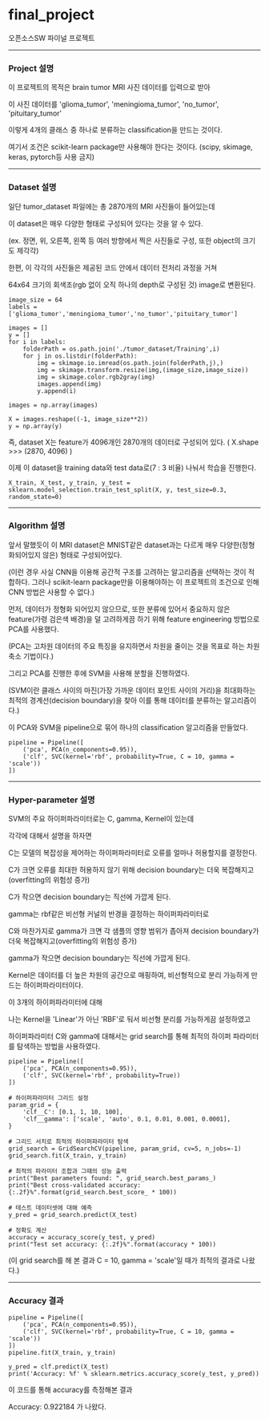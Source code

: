 # final_project
오픈소스SW 파이널 프로젝트

-----------------------------------------------------------

### Project 설명

이 프로젝트의 목적은 brain tumor MRI 사진 데이터를 입력으로 받아

이 사진 데이터를 'glioma_tumor', 'meningioma_tumor', 'no_tumor', 'pituitary_tumor' 

이렇게 4개의 클래스 중 하나로 분류하는 classification을 만드는 것이다.

여기서 조건은 scikit-learn package만 사용해야 한다는 것이다. (scipy, skimage, keras, pytorch등 사용 금지)

-----------------------------------------------------------

### Dataset 설명

일단 tumor_dataset 파일에는 총 2870개의 MRI 사진들이 들어있는데

이 dataset은 매우 다양한 형태로 구성되어 있다는 것을 알 수 있다.

(ex. 정면, 위, 오른쪽, 왼쪽 등 여러 방향에서 찍은 사진들로 구성, 또한 object의 크기도 제각각)

한편, 이 각각의 사진들은 제공된 코드 안에서 데이터 전처리 과정을 거쳐

64x64 크기의 회색조(rgb 없이 오직 하나의 depth로 구성된 것) image로 변환된다.

```
image_size = 64
labels = ['glioma_tumor','meningioma_tumor','no_tumor','pituitary_tumor']

images = []
y = []
for i in labels:
    folderPath = os.path.join('./tumor_dataset/Training',i)
    for j in os.listdir(folderPath):
        img = skimage.io.imread(os.path.join(folderPath,j),)
        img = skimage.transform.resize(img,(image_size,image_size))
        img = skimage.color.rgb2gray(img)
        images.append(img)
        y.append(i)
        
images = np.array(images)

X = images.reshape((-1, image_size**2))
y = np.array(y)
```


즉, dataset X는 feature가 4096개인 2870개의 데이터로 구성되어 있다.
( X.shape >>> (2870, 4096) )

이제 이 dataset을 training data와 test data로(7 : 3 비율) 나눠서
학습을 진행한다.

```
X_train, X_test, y_train, y_test = sklearn.model_selection.train_test_split(X, y, test_size=0.3, random_state=0)
```

-----------------------------------------------------------

### Algorithm 설명


앞서 말했듯이 이 MRI dataset은 MNIST같은 dataset과는 다르게 매우 다양한(정형화되어있지 않은) 형태로 구성되어있다.

(이런 경우 사실 CNN을 이용해 공간적 구조를 고려하는 알고리즘을 선택하는 것이 적합하다. 그러나 scikit-learn package만을 이용해야하는 이 프로젝트의 조건으로 인해 CNN 방법은 사용할 수 없다.)

먼저, 데이터가 정형화 되어있지 않으므로, 또한 분류에 있어서 중요하지 않은 feature(가령 검은색 배경)을 덜 고려하게끔 하기 위해
feature engineering 방법으로 PCA를 사용했다.

(PCA는 고차원 데이터의 주요 특징을 유지하면서 차원을 줄이는 것을 목표로 하는 차원 축소 기법이다.)

그리고 PCA를 진행한 후에 SVM을 사용해 분할을 진행하였다.

(SVM이란 클래스 사이의 마진(가장 가까운 데이터 포인트 사이의 거리)을 최대화하는
최적의 경계선(decision boundary)을 찾아 이를 통해 데이터를 분류하는 알고리즘이다.)

이 PCA와 SVM을 pipeline으로 묶어 하나의 classification 알고리즘을 만들었다.

```
pipeline = Pipeline([
    ('pca', PCA(n_components=0.95)),
    ('clf', SVC(kernel='rbf', probability=True, C = 10, gamma = 'scale'))
])
```

-----------------------------------------------------------

### Hyper-parameter  설명

SVM의 주요 하이퍼파라미터로는 C, gamma, Kernel이 있는데

각각에 대해서 설명을 하자면

C는 모델의 복잡성을 제어하는 하이퍼파라미터로 오류를 얼마나 허용할지를 결정한다.

C가 크면 오류를 최대한 허용하지 않기 위해 decision boundary는 더욱 복잡해지고(overfitting의 위험성 증가)

C가 작으면 decision boundary는 직선에 가깝게 된다.

gamma는 rbf같은 비선형 커널의 반경을 결정하는 하이퍼파라미터로

C와 마찬가지로 gamma가 크면 각 샘플의 영향 범위가 좁아져 decision boundary가 더욱 복잡해지고(overfitting의 위험성 증가)

gamma가 작으면 decision boundary는 직선에 가깝게 된다.

Kernel은 데이터를 더 높은 차원의 공간으로 매핑하여, 비선형적으로 분리 가능하게 만드는 하이퍼파라미터이다.

이 3개의 하이퍼파라미터에 대해

나는 Kernel을 'Linear'가 아닌 'RBF'로 둬서 비선형 분리를 가능하게끔 설정하였고

하이퍼파라미터 C와 gamma에 대해서는 grid search를 통해 최적의 하이퍼 파라미터를 탐색하는 방법을 사용하였다.

```
pipeline = Pipeline([
    ('pca', PCA(n_components=0.95)),
    ('clf', SVC(kernel='rbf', probability=True))
])

# 하이퍼파라미터 그리드 설정
param_grid = {
    'clf__C': [0.1, 1, 10, 100],
    'clf__gamma': ['scale', 'auto', 0.1, 0.01, 0.001, 0.0001],
}

# 그리드 서치로 최적의 하이퍼파라미터 탐색
grid_search = GridSearchCV(pipeline, param_grid, cv=5, n_jobs=-1)
grid_search.fit(X_train, y_train)

# 최적의 파라미터 조합과 그때의 성능 출력
print("Best parameters found: ", grid_search.best_params_)
print("Best cross-validated accuracy: {:.2f}%".format(grid_search.best_score_ * 100))

# 테스트 데이터셋에 대해 예측
y_pred = grid_search.predict(X_test)

# 정확도 계산
accuracy = accuracy_score(y_test, y_pred)
print("Test set accuracy: {:.2f}%".format(accuracy * 100))
```

(이 grid search를 해 본 결과 C = 10, gamma = 'scale'일 때가 최적의 결과로 나왔다.)

-----------------------------------------------------------

### Accuracy 결과

```
pipeline = Pipeline([
    ('pca', PCA(n_components=0.95)),
    ('clf', SVC(kernel='rbf', probability=True, C = 10, gamma = 'scale'))
])
pipeline.fit(X_train, y_train)

y_pred = clf.predict(X_test)
print('Accuracy: %f' % sklearn.metrics.accuracy_score(y_test, y_pred))
```
이 코드를 통해 accuracy를 측정해본 결과 

Accuracy: 0.922184 가 나왔다.

